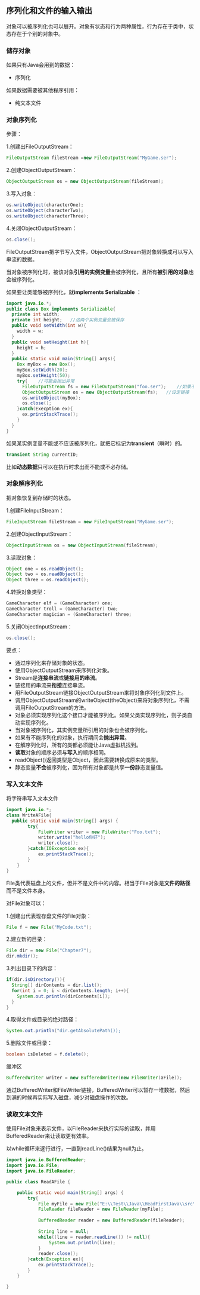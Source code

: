 ## 序列化和文件的输入输出

对象可以被序列化也可以展开。对象有状态和行为两种属性，行为存在于类中，状态存在于个别的对象中。

### 储存对象

如果只有Java会用到的数据：

- 序列化

如果数据需要被其他程序引用：

- 纯文本文件

### 对象序列化

步骤：

1.创建出FileOutputStream：

```java
FileOutputStream fileStream =new FileOutputStream("MyGame.ser");
```

2.创建ObjectOutputStream：

```java
ObjectOutputStream os = new ObjectOutputStream(fileStream);
```

3.写入对象：

```java
os.writeObject(characterOne);
os.writeObject(characterTwo);
os.writeObject(characterThree);
```

4.关闭ObjectOutputStream：

```java
os.close();
```



FileOutputStream把字节写入文件，ObjectOutputStream把对象转换成可以写入串流的数据。

当对象被序列化时，被该对象**引用的实例变量**会被序列化，且所有**被引用的对象**也会被序列化。

如果要让类能够被序列化，就**implements Serializable** ：

```java
import java.io.*;
public class Box implements Serializable{
  private int width;
  private int height;	//这两个实例变量会被保存
  public void setWidth(int w){
    width = w;
  }
  public void setHeight(int h){
    height = h;
  }
  public static void main(String[] args){
    Box myBox = new Box();
    myBox.setWidth(20);
    myBox.setHeight(50);
    try{	//可能会抛出异常
      FileOutputStream fs = new FileOutputStream("foo.ser");	//如果不存在就会被创建
      ObjectOutputStream os = new ObjectOutputStream(fs);	//设定链接
      os.writeObject(myBox);
      os.close();
    }catch(Execption ex){
      ex.printStackTrace();
    }
  }
}
```

如果某实例变量不能或不应该被序列化，就把它标记为**transient**（瞬时）的。

```java
transient String currentID;
```

比如**动态数据**只可以在执行时求出而不能或不必存储。

### 对象解序列化

把对象恢复到存储时的状态。

1.创建FileInputStream：

```java
FileInputStream fileStream = new FileInputStream("MyGame.ser");
```

2.创建ObjectInputStream：

```java
ObjectInputStream os = new ObjectInputStream(fileStream);
```

3.读取对象：

```java
Object one = os.readObject();
Object two = os.readObject();
Object three = os.readObject();
```

4.转换对象类型：

```java
GameCharacter elf = (GameCharacter) one;
GameCharacter troll = (GameCharacter) two;
GameCharacter magician = (GameCharacter) three;
```

5.关闭ObjectInputStream：

```java
os.close();
```

要点：

- 通过序列化来存储对象的状态。
- 使用ObjectOutputStream来序列化对象。
- Stream是**连接串流**或**链接用的串流**。
- 链接用的串流来**衔接**连接串流。
- 用FileOutputStream链接ObjectOutputStream来将对象序列化到文件上。
- 调用ObjectOutputStream的writeObject(theObject)来将对象序列化，不需调用FileOutputStream的方法。
- 对象必须实现序列化这个接口才能被序列化。如果父类实现序列化，则子类自动实现序列化。
- 当对象被序列化，其实例变量所引用的对象也会被序列化。
- 如果有不能序列化的对象，执行期间会**抛出异常**。
- 在解序列化时，所有的类都必须能让Java虚拟机找到。
- **读取**对象的顺序必须与**写入**的顺序相同。
- readObject()返回类型是Object，因此需要转换成原来的类型。
- 静态变量**不会**被序列化，因为所有对象都是共享**一份**静态变量值。

### 写入文本文件

将字符串写入文本文件

```java
import java.io.*;
class WriteAFile{
  public static void main(String[] args) {
		try{
			FileWriter writer = new FileWriter("Foo.txt");
			writer.write("hello你好");
			writer.close();
		}catch(IOException ex){
			ex.printStackTrace();
		}
	}
}
```

File类代表磁盘上的文件，但并不是文件中的内容。相当于File对象是**文件的路径**而不是文件本身。

对File对象可以：

1.创建出代表现存盘文件的File对象：

```java
File f = new File("MyCode.txt");
```

2.建立新的目录：

```java
File dir = new File("Chapter7");
dir.mkdir();
```

3.列出目录下的内容：

```java
if(dir.isDirectory()){
  String[] dirContents = dir.list();
  for(int i = 0; i < dirContents.length; i++){
    System.out.println(dirContents[i]);
  }
}
```

4.取得文件或目录的绝对路径：

```java
System.out.println("dir.getAbsolutePath());
```

5.删除文件或目录：

```java
boolean isDeleted = f.delete();
```

缓冲区

```java
BufferedWriter writer = new BufferedWriter(new FileWriter(aFile));
```

通过BufferedWriter和FileWriter链接，BufferedWriter可以暂存一堆数据，然后到满的时候再实际写入磁盘，减少对磁盘操作的次数。

### 读取文本文件

使用File对象来表示文件，以FileReader来执行实际的读取，并用BufferedReader来让读取更有效率。

以while循环来逐行进行，一直到readLine()结果为null为止。

```java
import java.io.BufferedReader;
import java.io.File;
import java.io.FileReader;

public class ReadAFile {

	public static void main(String[] args) {
		try{
			File myFile = new File("E:\\Test\\Java\\HeadFirstJava\\src\\chapter_14_QuizCard\\Foo.txt");
			FileReader fileReader = new FileReader(myFile);
			
			BufferedReader reader = new BufferedReader(fileReader);
			
			String line = null;
			while((line = reader.readLine()) != null){
				System.out.println(line);
			}
			reader.close();
		}catch(Exception ex){
			ex.printStackTrace();
		}
	}

}
```

